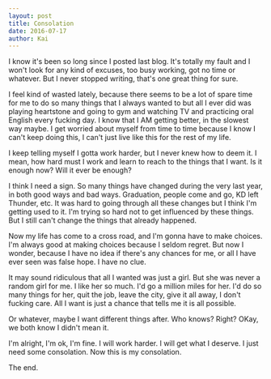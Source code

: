 ```yaml
---
layout: post
title: Consolation
date: 2016-07-17
author: Kai
---
```


I know it's been so long since I posted last blog. It's totally my fault and I won't look for any kind of excuses, too busy working, got no time or whatever. But I never stopped writing, that's one great thing for sure.

I feel kind of wasted lately, because there seems to be a lot of spare time for me to do so many things that I always wanted to but all I ever did was playing heartstone and going to gym and watching TV and practicing oral English every fucking day. I know that I AM getting better, in the slowest way maybe. I get worried about myself from time to time because I know I can't keep doing this, I can't just live like this for the rest of my life.

I keep telling myself I gotta work harder, but I never knew how to deem it. I mean, how hard must I work and learn to reach to the things that I want. Is it enough now? Will it ever be enough?

I think I need a sign. So many things have changed during the very last year, in both good ways and bad ways. Graduation, people come and go, KD left Thunder, etc. It was hard to going through all these changes but I think I'm getting used to it. I'm trying so hard not to get influenced by these things. But I still can't change the things that already happened.

Now my life has come to a cross road, and I'm gonna have to make choices. I'm always good at making choices because I seldom regret. But now I wonder, because I have no idea if there's any chances for me, or all I have ever seen was false hope. I have no clue.

It may sound ridiculous that all I wanted was just a girl. But she was never a random girl for me. I like her so much. I'd go a million miles for her. I'd do so many things for her, quit the job, leave the city, give it all away, I don't fucking care. All I want is just a chance that tells me it is all possible. 

Or whatever, maybe I want different things after. Who knows? Right? OKay, we both know I didn't mean it.

I'm alright, I'm ok, I'm fine. I will work harder. I will get what I deserve. I just need some consolation. Now this is my consolation.

The end.

